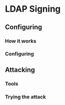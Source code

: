 # LDAP Signing

## Configuring

### How it works



### Configuring



## Attacking

### Tools



### Trying the attack

